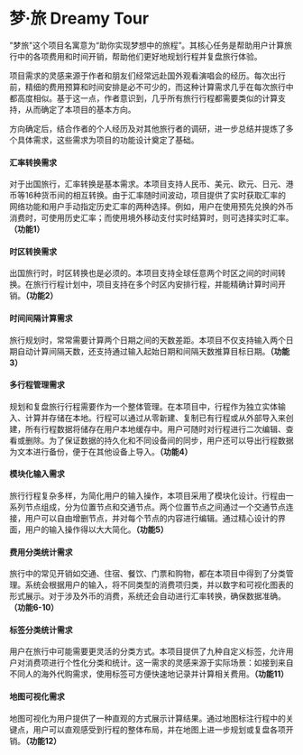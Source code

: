 # 梦·旅 Dreamy Tour

"梦旅"这个项目名寓意为“助你实现梦想中的旅程”。其核心任务是帮助用户计算旅行中的各项费用和时间开销，帮助他们更好地规划行程并复盘旅行体验。

项目需求的灵感来源于作者和朋友们经常远赴国外观看演唱会的经历。每次出行前，精细的费用预算和时间安排是必不可少的，而这种计算需求几乎在每次旅行中都高度相似。基于这一点，作者意识到，几乎所有旅行行程都需要类似的计算支持，从而确定了本项目的基本方向。

方向确定后，结合作者的个人经历及对其他旅行者的调研，进一步总结并提炼了多个具体需求，这些需求为项目的功能设计奠定了基础。

#### 汇率转换需求

对于出国旅行，汇率转换是基本需求。本项目支持人民币、美元、欧元、日元、港币等16种货币间的相互转换。由于汇率随时间波动，项目提供了实时获取汇率的网络功能和用户手动指定历史汇率的两种选择。例如，用户在使用预先兑换的外币消费时，可使用历史汇率；而使用境外移动支付实时结算时，则可选择实时汇率。**（功能1）**

#### 时区转换需求

出国旅行时，时区转换也是必须的。本项目支持全球任意两个时区之间的时间转换。在旅行行程计划中，项目支持在多个时区内安排行程，并能精确计算时间开销。**（功能2）**

#### 时间间隔计算需求

旅行规划时，常常需要计算两个日期之间的天数差距。本项目不仅支持输入两个日期自动计算间隔天数，还支持通过输入起始日期和间隔天数推算目标日期。**（功能3）**

#### 多行程管理需求

规划和复盘旅行行程需要作为一个整体管理。在本项目中，行程作为独立实体输入、计算并存储在本地。行程可以通过从零新建、复制已有行程或从外部导入来创建，所有行程数据将储存在用户本地缓存中。用户可随时对行程进行二次编辑、查看或删除。为了保证数据的持久化和不同设备间的同步，用户还可以导出行程数据为文本进行备份，便于在其他设备上导入。**（功能4）**

#### 模块化输入需求

旅行行程复杂多样，为简化用户的输入操作，本项目采用了模块化设计。行程由一系列节点组成，分为位置节点和交通节点。两个位置节点之间通过一个交通节点连接，用户可以自由增删节点，并对每个节点的内容进行编辑。通过精心设计的界面，用户的输入操作得以大大简化。**（功能5）**

#### 费用分类统计需求

旅行中的常见开销如交通、住宿、餐饮、门票和购物，都在本项目中得到了分类管理。系统会根据用户的输入，将不同类型的消费项归类，并以数字和可视化图表的形式展示。对于涉及外币的消费，系统还会自动进行汇率转换，确保数据准确。**（功能6-10）**

#### 标签分类统计需求

用户在旅行中可能需要更灵活的分类方式。本项目提供了九种自定义标签，允许用户对消费项进行个性化分类和统计。这一需求的灵感来源于实际场景：如接到来自不同人的海外代购需求，使用标签可方便快速地记录并计算相关费用。**（功能11）**

#### 地图可视化需求

地图可视化为用户提供了一种直观的方式展示计算结果。通过地图标注行程中的关键点，用户可以直观感受到行程的整体布局，并在地图上进一步规划或复盘各项开销。**（功能12）**